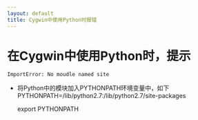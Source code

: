 ```yaml
---
layout: default
title: Cygwin中使用Python时报错
---
```


# 在Cygwin中使用Python时，提示
	ImportError: No moudle named site

- 将Python中的模块加入PYTHONPATH环境变量中，如下
	PYTHONPATH=/lib/python2.7:/lib/python2.7/site-packages

	export PYTHONPATH
